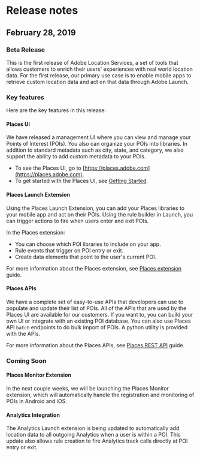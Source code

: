 # Release notes

## February 28, 2019

### Beta Release

This is the first release of Adobe Location Services, a set of tools that allows customers to enrich their users' experiences with real world location data. For the first release, our primary use case is to enable mobile apps to retrieve custom location data and act on that data through Adobe Launch.

### Key features

Here are the key features in this release:

#### Places UI 

We have released a management UI where you can view and manage your Points of Interest \(POIs\). You also can organize your POIs into libraries. In addition to standard metadata such as city, state, and category, we also support the ability to add custom metadata to your POIs.

* To see the Places UI, go to [https://places.adobe.com](https://places.adobe.com). 
* To get started with the Places UI, see [Getting Started](https://launch.gitbook.io/places-services-by-adobe-documentation/getting-started).

#### Places Launch Extension 

Using the Places Launch Extension, you can add your Places libraries to your mobile app and act on their POIs. Using the rule builder in Launch, you can trigger actions to fire when users enter and exit POIs.

In the Places extension: 

* You can choose which POI libraries to include on your app.
* Rule events that trigger on POI entry or exit.
* Create data elements that point to the user's current POI.

For more information about the Places extension, see [Places extension](https://launch.gitbook.io/launch-adobe-mobile-sdk-beta/v/places/) guide.

#### Places APIs 

We have a complete set of easy-to-use APIs that developers can use to populate and update their list of POIs. All of the APIs that are used by the Places UI are available for our customers. If you want to, you can  build your own UI or integrate with an existing POI database. You can also use Places API `batch` endpoints to do bulk import of POIs. A python utility is provided with the APIs.

For more information about the Places APIs, see [Places REST API](https://launch.gitbook.io/places-developer-by-adobe-documentation/) guide.

### Coming Soon

#### Places Monitor Extension 

In the next couple weeks, we will be launching the Places Monitor extension, which will automatically handle the registration and monitoring of POIs in Android and iOS.

#### Analytics Integration 

The Analytics Launch extension is being updated to automatically add location data to all outgoing Analytics when a user is within a POI. This update also allows rule creation to fire Analytics track calls directly at POI entry or exit.

